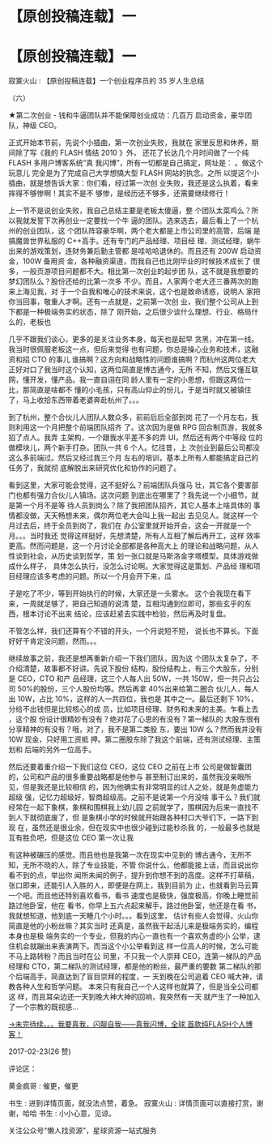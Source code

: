 # 【原创投稿连载】一

# 【原创投稿连载】一

寂寞火山 : 【原创投稿连载】一个创业程序员的 35 岁人生总结

（六）

★第二次创业 - 钱和牛逼团队并不能保障创业成功：几百万 启动资金，豪华团队，神级 CEO。

正式开始本节前，先说个小插曲，第一次创业失败，我就在 家里反思和休养，期间除了写《我的 FLASH 情结 2010 》外， 还花了长达几个月时间做了一个纯 FLASH 多用户博客系统“真 我闪博”，所有一切都是自己搞定，网址是： 。做这个玩意儿 完全是为了完成自己大学想搞大型 FLASH 网站的执念。之所 以提这个小插曲，就是想告诉大家：你们看，经过第一次创 业失败，我还是这么执着，看来摔得不够惨啊！其实不是不 够惨，是经历还不够多，还需要继续修行！

上一节不是说创业失败，我自己总结主要是老板太傻逼，整 个团队太菜鸡么？所以我就发誓下次再创业一定要找一个牛 逼的团队。选来选去，最后看上了一个杭州的创业团队，这 个团队阵容豪华啊，两个老大都是上市公司里的高管，后端 是搞魔兽世界私服的 C++高手。还有专门的产品经理、项目经 理、测试经理，蜗牛出来的游戏策划，连财务兼后勤主管都 是哇哈哈退休的。而且还有 200W 启动资金，100W 备用资 金，各种融资渠道，而我自己也比刚毕业的时候技术成长了 很多，一般页游项目问题都不大。相比第一次创业的起步团 队，这不就是我想要的梦幻团队么？股份还给的比第一次多 不少。而且，人家两个老大还三番两次的跑来上海见我，对 于一个自我和唯心的技术来说，这个也是致命诱惑，说明人 家把你当回事，敬重人才啊。还有一点就是，之前第一次创 业，我们整个公司从上到下都是一种极端务实的状态，除了 刚开始，之后很少谈什么理想、行业、格局什么的，老板也

几乎不跟我们谈心，更多的是关注业务本身，每天也是起早 贪黑，冲在第一线。我当时很佩服老板这一点，但后来觉得 也有问题，你总是操心业务和技术，这融资和招 CTO 的事儿 谁搞啊？这方向和战略性的问题谁搞啊？而杭州这两位老大 正好对口了我当时这个认知，这两位简直是博古通今，无所 不知，然后又懂互联网，懂开发，懂产品。我一直自诩在同 龄人里有一定的小思想，但跟这两位一比，那简直是啥都不 懂的小毛孩，只有高山仰止的份儿，于是当时就又被镇住 了，马上收拾东西带着老婆奔赴杭州了。。。

到了杭州，整个合伙儿人团队人数众多，前前后后全部到岗 花了一个月左右，我则利用这一个月把整个前端团队招齐 了。这次因为是做 RPG 回合制页游，我就多招了点人。我弄 主架构，一个跟我水平差不多的弄 UI，然后还有两个中等段 位的做模块儿，两个新手打杂。团队一共 6 个人。忆往昔，上 次创业到最后公司都没这么多前端过。然后又经过我三个月 左右的培训，基本上所有人都能搞定自己的任务了，我就彻 底解脱出来研究优化和协作的问题了。

看到这里，大家可能会觉得，这不挺好么？前端团队兵强马 壮，其它各个要害部门也都有强力合伙儿人镇场。这次问题 到底出在哪里了？我先说一个小细节，就是第一个月不是等 待人员到岗么？除了我把团队招齐，其它人基本上啥具体的 事情都没做，天天畅想未来，偶尔两位老大会叫上我一起出 去见见人。就这样一个月过去后，终于全员到岗了，我们在 办公室里就开始开会，这会一开就是一个月。。。当时我还 觉得这样挺好，先想清楚，所有人互相了解后再开工，这样 效率更高。然而问题是，这一个月讨论全部都是各种高大上 的理论和战略问题，从人性谈到社会，从历史谈到哲学，策 划一张口就是马斯洛金字塔模型。具体游戏做成什么样子， 具体怎么执行，没怎么讨论啊。大家觉得这是策划、产品经 理和项目经理应该多考虑的问题。所以一个月会开下来，瓜

子是吃了不少，等到开始执行的时候，大家还是一头雾水。 这个会我现在看下来，一周就足够了，把自己知道的说清 楚，互相沟通到位即可，那些玄乎的东西，根本讨论不出来 结论，应该赶紧去实践中检验，然后再及时复盘。

不管怎么样，我们还算有个不错的开头，一个月说短不短， 说长也不算长。下面好好干肯定没问题，然而。。。

继续故事之前，我还是想再重新介绍一下我们团队，因为这 个团队太复杂了，不介绍清楚，故事都不好讲。先说下股份 结构，股份结构上，有三个大股东，分别是 CEO，CTO 和产 品经理，这三个人每人出 50W，一共 150W，但一共只占公司 50%的股份，三个人股份均等。然后再拿 40%出来给第二圈合 伙儿人，每人出 10W，占比 10%，这样的人一共四位，我也是 其中之一。最后还剩下 10%，分给不出钱但是比较核心的成 员，比如项目经理、财务和未来的主美。乍看上去 ，这个股 份设计很精妙有没有？绝对花了心思的有没有？第一梯队的 大股东很有分享精神的有没有？哦，对了，我不是第二类股 东，要出 10W 么？然而我并没有 10W 现金，只好用工资抵 押。第二圈股东除了我这个前端，还有测试经理、主策划和 后端的另外一位高手。

然后还要着重介绍一下我们这位 CEO，这位 CEO 之前在上市 公司是做智囊团的，公司和产品的很多重要战略都是他参与 甚至制订出来的，虽然我没亲眼所见，但是我还是比较相信 的，因为他确实有非常明显的过人之处，就是务虚能力超级 强，记忆力超级好，智商超级高。之前不是说第一个月没啥 事干么？我们就经常在一起下象棋，象棋和围棋我上幼儿园 之前就学了，围棋因为后来一直找不到人下就彻底废了，但 是象棋小学的时候就开始跟各种村口大爷们下，一路下到现 在，虽然还是很业余，但在现实中也很少碰到过能秒杀我 的，一般最多也就是互有胜负吧，但是这位 CEO 第一次让我

有这种被碾压的感觉。而且他也是我第一次在现实中见到的 博古通今，无所不知，无所不晓的人，除了专业技能，不管 你说什么，他都能接上话，而且说出你看不到的点，举出你 闻所未闻的例子，提升到你想不到的高度。这样不打草稿， 张口即来，还能引人入胜的人，即便是在网上，我到目前为 止，也就看到马云算一个吧。而且他还特别喜欢看书，看书 速度也是极快，强度极高，你晚上睡觉前路过他卧室，他在 看书，你早上五六点起来解手，路过他卧室，他还是在看 书，我就想知道，他到底一天睡几个小时。。。看到这里， 估计有些人会觉得，火山你简直是他的小粉丝嘛？其实当时 还真是，虽然我干起活儿来是极端务实的，编程本身也是极 端务实的一个专业，但我的内心一直也有一个喜欢务虚的小 公举，逮住机会就蹦出来表演两下。而当这个小公举看到这 样一位高人的时候，怎么可能不马上路转粉？而且当时在公 司里，不只我一个人崇拜 CEO，连第一梯队的产品经理和 CTO，第二梯队的测试经理，都是他的粉丝，最严重的要数 第二梯队的那个后端高手，简直达到了盲目崇拜的程度，一 天到晚在公司追着 CEO 喊大神，请教各种人生和哲学问题。 本来只有我自己一个人这样也就算了，但是当全公司都这 样，而且耳朵边还一天到晚大神大神的回响，我突然有一天 就产生了一种加入了一个宗教的既视感...

[→](http://www.51trueme.com/)[未完待续。。。](http://www.51trueme.com/)[我要真我，闪靓自我](http://www.51trueme.com/)[——](http://www.51trueme.com/)[真我闪博，全球 首款纯](http://www.51trueme.com/)[FLASH](http://www.51trueme.com/)[个人博客！](http://www.51trueme.com/)

2017-02-23(26 赞)

评论区：

黄金疯哥 : 催更，催更

书生 : 进到详情页面，就没法点赞，着急。 寂寞火山 : 详情页面可以直接打赏，谢谢，哈哈 书生 : 小小心意，见谅。

关注公众号"懒人找资源"，星球资源一站式服务